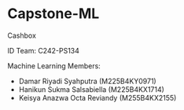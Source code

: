 # Capstone-ML 

Cashbox

ID Team: C242-PS134

Machine Learning Members: 
  - Damar Riyadi Syahputra (M225B4KY0971)
  - Hanikun Sukma Salsabiella (M225B4KX1714)
  - Keisya Anazwa Octa Reviandy (M255B4KX2155)
